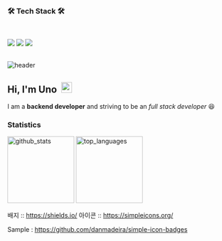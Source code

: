<h3><b>🛠 Tech Stack 🛠</b></h3>
</br>
<p>
<img src="https://img.shields.io/badge/python-%233776AB.svg?&style=for-the-badge&logo=python&logoColor=white" />
<img src="https://img.shields.io/badge/django-%23092E20.svg?&style=for-the-badge&logo=django&logoColor=white" />
  

 <img src="https://img.shields.io/badge/react-%2361DAFB.svg?&style=for-the-badge&logo=react&logoColor=black" />



<br/>![header](https://capsule-render.vercel.app/api?type=waving&color=gradient&height=200&section=header&text=UnoCoding&fontSize=90&fontColor=FFD700&animation=twinkling)
## Hi, I'm Uno&nbsp;&nbsp;<img src="https://raw.githubusercontent.com/MartinHeinz/MartinHeinz/master/wave.gif" width="24">
I am a <strong>backend developer</strong> and striving to be an <em>full stack developer</em> 😆<br/>


### Statistics

<div>
  <img alt="github_stats" src="https://github-readme-stats.vercel.app/api?username=ehghksvjscl&show_icons=true&count_private=true&theme=radical" height="150px" />
  <img alt="top_languages" src="https://github-readme-stats.vercel.app/api/top-langs/?username=ehghksvjscl&layout=compact&theme=radical" height="150px" />
</div>

배지 :: https://shields.io/
아이콘 :: https://simpleicons.org/

Sample : https://github.com/danmadeira/simple-icon-badges
